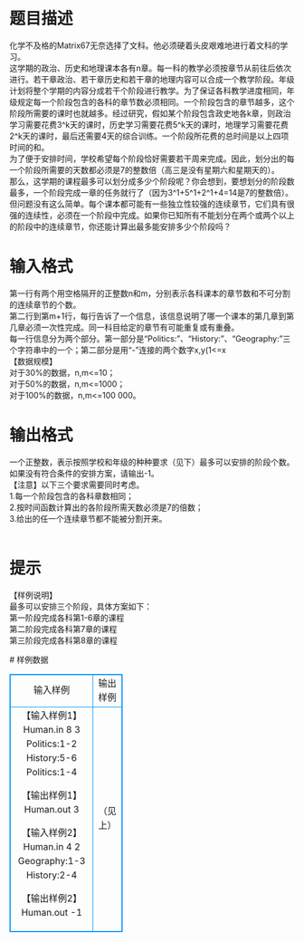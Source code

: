 # 

 
 # 题目描述 
<p>
化学不及格的Matrix67无奈选择了文科。他必须硬着头皮艰难地进行着文科的学习。<br>这学期的政治、历史和地理课本各有n章。每一科的教学必须按章节从前往后依次进行。若干章政治、若干章历史和若干章的地理内容可以合成一个教学阶段。年级计划将整个学期的内容分成若干个阶段进行教学。为了保证各科教学进度相同，年级规定每一个阶段包含的各科的章节数必须相同。一个阶段包含的章节越多，这个阶段所需要的课时也就越多。经过研究，假如某个阶段包含政史地各k章，则政治学习需要花费3^k天的课时，历史学习需要花费5^k天的课时，地理学习需要花费2^k天的课时，最后还需要4天的综合训练。一个阶段所花费的总时间是以上四项时间的和。<br>为了便于安排时间，学校希望每个阶段恰好需要若干周来完成。因此，划分出的每一个阶段所需要的天数都必须是7的整数倍（高三是没有星期六和星期天的）。<br>那么，这学期的课程最多可以划分成多少个阶段呢？你会想到，要想划分的阶段数最多，一个阶段完成一章的任务就行了（因为3^1+5^1+2^1+4=14是7的整数倍）。但问题没有这么简单。每个课本都可能有一些独立性较强的连续章节，它们具有很强的连续性，必须在一个阶段中完成。如果你已知所有不能划分在两个或两个以上的阶段中的连续章节，你还能计算出最多能安排多少个阶段吗？ <br></p> 

 
 # 输入格式 
<p>
第一行有两个用空格隔开的正整数n和m，分别表示各科课本的章节数和不可分割的连续章节的个数。<br>第二行到第m+1行，每行告诉了一个信息，该信息说明了哪一个课本的第几章到第几章必须一次性完成。同一科目给定的章节有可能重复或有重叠。<br>每一行信息分为两个部分。第一部分是“Politics:”、“History:”、“Geography:”三个字符串中的一个；第二部分是用“-”连接的两个数字x,y(1<=x<y<=n)，表示该行第一部分所示的课本从第x章到第y章具有连续性。第二部分紧接在第一部分后面，没有任何符号分隔。<br><br>【数据规模】<br>对于30%的数据，n,m<=10；<br>对于50%的数据，n,m<=1000；<br>对于100%的数据，n,m<=100 000。  <br></p> 

 
 # 输出格式 
<p>
一个正整数，表示按照学校和年级的种种要求（见下）最多可以安排的阶段个数。<br>如果没有符合条件的安排方案，请输出-1。<br>【注意】以下三个要求需要同时考虑。<br>1.每一个阶段包含的各科章数相同；<br>2.按时间函数计算出的各阶段所需天数必须是7的倍数；<br>3.给出的任一个连续章节都不能被分割开来。 <br>  <br></p> 

 
 # 提示 
<p>
【样例说明】<br>最多可以安排三个阶段，具体方案如下：<br>第一阶段完成各科第1-6章的课程<br>第二阶段完成各科第7章的课程<br>第三阶段完成各科第8章的课程<br></p> 
# 样例数据
<style>
        table,table tr th, table tr td { border:1px solid #0094ff; }
        table { width: 200px; min-height: 25px; line-height: 25px; text-align: center; border-collapse: collapse;}   
    </style>
<table>
	<tr>
		<td>输入样例</td>
		<td>输出样例</td>
	</tr>
<tr><td>【输入样例1】Human.in
8 3
Politics:1-2
History:5-6
Politics:1-4
 
【输出样例1】Human.out
3

【输入样例2】Human.in
4 2
Geography:1-3
History:2-4

【输出样例2】Human.out
-1

</td><td>（见上）</td></tr></table>
